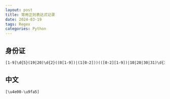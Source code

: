 ```yaml
---
layout: post
title: 常用正则表达式记录
date: 2024-03-19
tags: Regex
categories: Python
---
```


## 身份证

```txt
[1-9]\d{5}(19|20)\d{2}((0[1-9])|(1[0-2]))(([0-2][1-9])|10|20|30|31)\d{3}[Xx\d]
```

## 中文

```txt
[\u4e00-\u9fa5]
```

